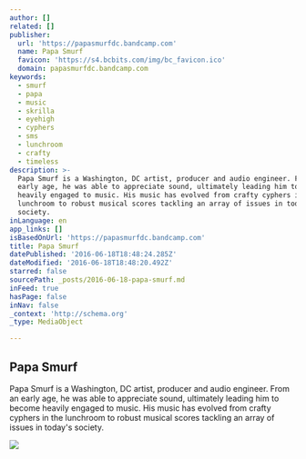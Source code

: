 ```yaml
---
author: []
related: []
publisher:
  url: 'https://papasmurfdc.bandcamp.com'
  name: Papa Smurf
  favicon: 'https://s4.bcbits.com/img/bc_favicon.ico'
  domain: papasmurfdc.bandcamp.com
keywords:
  - smurf
  - papa
  - music
  - skrilla
  - eyehigh
  - cyphers
  - sms
  - lunchroom
  - crafty
  - timeless
description: >-
  Papa Smurf is a Washington, DC artist, producer and audio engineer. From an
  early age, he was able to appreciate sound, ultimately leading him to become
  heavily engaged to music. His music has evolved from crafty cyphers in the
  lunchroom to robust musical scores tackling an array of issues in today's
  society.
inLanguage: en
app_links: []
isBasedOnUrl: 'https://papasmurfdc.bandcamp.com'
title: Papa Smurf
datePublished: '2016-06-18T18:48:24.285Z'
dateModified: '2016-06-18T18:48:20.492Z'
starred: false
sourcePath: _posts/2016-06-18-papa-smurf.md
inFeed: true
hasPage: false
inNav: false
_context: 'http://schema.org'
_type: MediaObject

---
```

<article style=""><h1>Papa Smurf</h1><p>Papa Smurf is a Washington, DC artist, producer and audio engineer. From an early age, he was able to appreciate sound, ultimately leading him to become heavily engaged to music. His music has evolved from crafty cyphers in the lunchroom to robust musical scores tackling an array of issues in today's society.</p><img src="https://f4.bcbits.com/img/a1013290521_2.jpg" /></article>